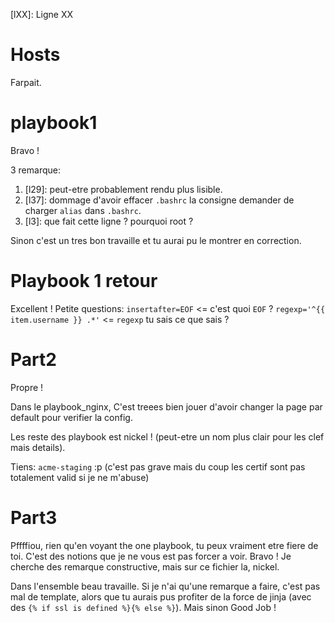 
[lXX]: Ligne XX

# Hosts

Farpait.

# playbook1

Bravo !

3 remarque:
  1. [l29]: peut-etre probablement rendu plus lisible.
  2. [l37]: dommage d'avoir effacer `.bashrc` la consigne demander de charger `alias` dans `.bashrc`.
  3. [l3]: que fait cette ligne ? pourquoi root ?

Sinon c'est un tres bon travaille et tu aurai pu le montrer en correction.

# Playbook 1 retour

Excellent !
Petite questions:
`insertafter=EOF` <= c'est quoi `EOF` ?
`regexp='^{{ item.username }} .*'` <= `regexp` tu sais ce que sais ?

# Part2

Propre !

Dans le playbook_nginx, C'est treees bien jouer d'avoir changer la page par default pour verifier la
config.

Les reste des playbook est nickel !
(peut-etre un nom plus clair pour les clef mais details).

Tiens: `acme-staging` :p (c'est pas grave mais du coup les certif sont pas totalement valid si je ne
m'abuse)

# Part3

Pffffiou, rien qu'en voyant the one playbook, tu peux vraiment etre fiere de toi. C'est des notions
que je ne vous est pas forcer a voir. Bravo !
Je cherche des remarque constructive, mais sur ce fichier la, nickel.


Dans l'ensemble beau travaille.
Si je n'ai qu'une remarque a faire, c'est pas mal de template, alors que tu aurais pus profiter de
la force de jinja (avec des `{% if ssl is defined %}{% else %}`). Mais sinon Good Job !
